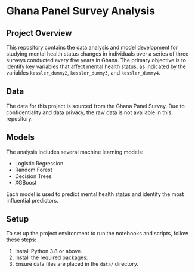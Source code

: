 # Ghana Panel Survey Analysis

## Project Overview
This repository contains the data analysis and model development for studying mental health status changes in individuals over a series of three surveys conducted every five years in Ghana. The primary objective is to identify key variables that affect mental health status, as indicated by the variables `kessler_dummy2`, `kessler_dummy3`, and `kessler_dummy4`.

## Data
The data for this project is sourced from the Ghana Panel Survey. Due to confidentiality and data privacy, the raw data is not available in this repository. 

## Models
The analysis includes several machine learning models:
- Logistic Regression
- Random Forest
- Decision Trees
- XGBoost

Each model is used to predict mental health status and identify the most influential predictors.

## Setup
To set up the project environment to run the notebooks and scripts, follow these steps:
1. Install Python 3.8 or above.
2. Install the required packages:
3. Ensure data files are placed in the `data/` directory.
